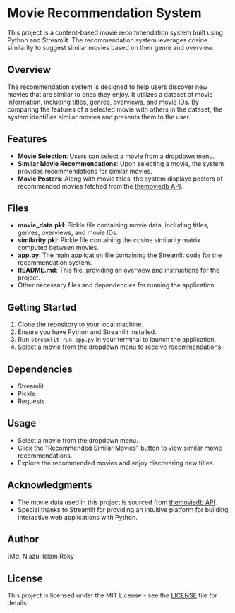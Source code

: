 # Movie Recommendation System

This project is a content-based movie recommendation system built using Python and Streamlit. The recommendation system leverages cosine similarity to suggest similar movies based on their genre and overview.

## Overview

The recommendation system is designed to help users discover new movies that are similar to ones they enjoy. It utilizes a dataset of movie information, including titles, genres, overviews, and movie IDs. By comparing the features of a selected movie with others in the dataset, the system identifies similar movies and presents them to the user.

## Features

- **Movie Selection**: Users can select a movie from a dropdown menu.
- **Similar Movie Recommendations**: Upon selecting a movie, the system provides recommendations for similar movies.
- **Movie Posters**: Along with movie titles, the system displays posters of recommended movies fetched from the [themoviedb API](https://www.themoviedb.org/documentation/api).

## Files

- **movie_data.pkl**: Pickle file containing movie data, including titles, genres, overviews, and movie IDs.
- **similarity.pkl**: Pickle file containing the cosine similarity matrix computed between movies.
- **app.py**: The main application file containing the Streamlit code for the recommendation system.
- **README.md**: This file, providing an overview and instructions for the project.
- Other necessary files and dependencies for running the application.

## Getting Started

1. Clone the repository to your local machine.
2. Ensure you have Python and Streamlit installed.
3. Run `streamlit run app.py` in your terminal to launch the application.
4. Select a movie from the dropdown menu to receive recommendations.

## Dependencies

- Streamlit
- Pickle
- Requests

## Usage

- Select a movie from the dropdown menu.
- Click the "Recommended Similar Movies" button to view similar movie recommendations.
- Explore the recommended movies and enjoy discovering new titles.

## Acknowledgments

- The movie data used in this project is sourced from [themoviedb API](https://www.themoviedb.org/documentation/api).
- Special thanks to Streamlit for providing an intuitive platform for building interactive web applications with Python.

## Author

[Md. Niazul Islam Roky

## License

This project is licensed under the MIT License - see the [LICENSE](LICENSE) file for details.
